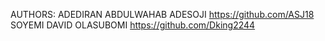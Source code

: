 AUTHORS: ADEDIRAN ABDULWAHAB ADESOJI
https://github.com/ASJ18
SOYEMI DAVID OLASUBOMI
https://github.com/Dking2244

